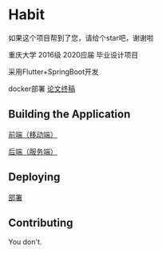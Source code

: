 # Habit

如果这个项目帮到了您，请给个star吧，谢谢啦

重庆大学 2016级 2020应届 毕业设计项目 

采用Flutter+SpringBoot开发

docker部署
[论文终稿](./本科毕业论文_张子玄_R4.pdf)

## Building the Application

[前端（移动端）](./flutter)

[后端（服务端）](./springboot)

## Deploying

[部署](./docker)

## Contributing 

You don't.
